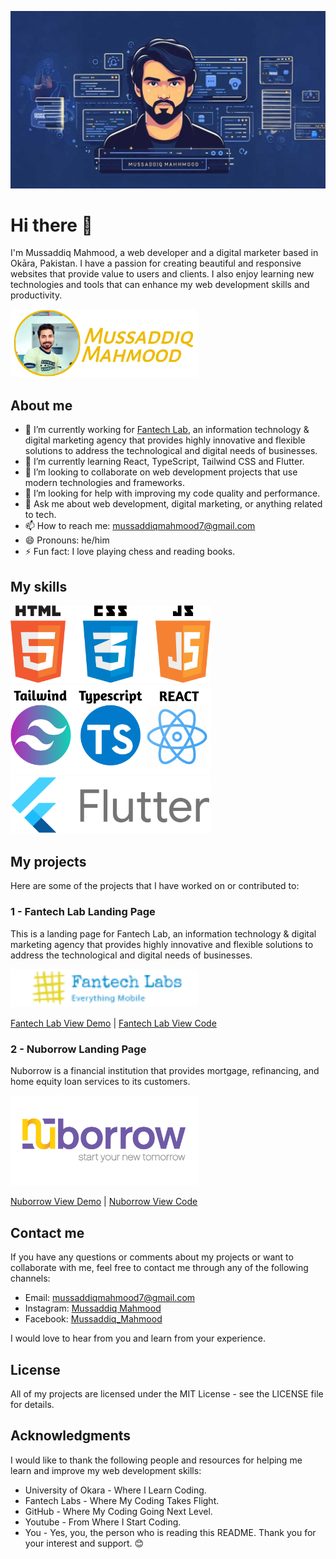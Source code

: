 ![cover](./cover.jpg)
# Hi there 👋

I'm Mussaddiq Mahmood, a web developer and a digital marketer based in Okāra, Pakistan. I have a passion for creating beautiful and responsive websites that provide value to users and clients. I also enjoy learning new technologies and tools that can enhance my web development skills and productivity.

<img src="./mussaddiqLogo.png" width="300px"/>

## About me

- 🔭 I’m currently working for [Fantech Lab](https://www.fantechlabs.io/), an information technology & digital marketing agency that provides highly innovative and flexible solutions to address the technological and digital needs of businesses.
- 🌱 I’m currently learning React, TypeScript, Tailwind CSS and Flutter.
- 👯 I’m looking to collaborate on web development projects that use modern technologies and frameworks.
- 🤔 I’m looking for help with improving my code quality and performance.
- 💬 Ask me about web development, digital marketing, or anything related to tech.
- 📫 How to reach me: mussaddiqmahmood7@gmail.com
- 😄 Pronouns: he/him
- ⚡ Fun fact: I love playing chess and reading books.

## My skills
<img src="./htmlCssJavaLogo.png" width="320px"/>
<img src="./tailwindTsReact.png" width="320px"/>
<img src="./flutterLogo.png" width="320px"/>


## My projects

Here are some of the projects that I have worked on or contributed to:

### 1 - Fantech Lab Landing Page

This is a landing page for Fantech Lab, an information technology & digital marketing agency that provides highly innovative and flexible solutions to address the technological and digital needs of businesses.

<img src="./fantechLabsLogo.png" width="300px"/>

[Fantech Lab View Demo](https://fantech-two.vercel.app/) | [Fantech Lab View Code](https://github.com/mussaddiqmahmood7/fantech)

### 2 - Nuborrow Landing Page

Nuborrow is a financial institution that provides mortgage, refinancing, and home equity loan services to its customers.

<img src="./nuborrowLogo.png" width="300px"/>

[Nuborrow View Demo](https://nuborrow.vercel.app/) | [Nuborrow View Code](https://github.com/mussaddiqmahmood7/nuborrow7)

## Contact me

If you have any questions or comments about my projects or want to collaborate with me, feel free to contact me through any of the following channels:

- Email: mussaddiqmahmood7@gmail.com
- Instagram: [Mussaddiq Mahmood](https://www.instagram.com/mussaddiqmahmood/?igshid=OGQ5ZDc2ODk2ZA%3D%3D)
- Facebook: [Mussaddiq_Mahmood](https://www.facebook.com/mussaddiqmahmood2.0?mibextid=ZbWKwL)

I would love to hear from you and learn from your experience.

## License

All of my projects are licensed under the MIT License - see the LICENSE file for details.

## Acknowledgments

I would like to thank the following people and resources for helping me learn and improve my web development skills:

- University of Okara - Where I Learn Coding.
- Fantech Labs - Where My Coding Takes Flight.
- GitHub - Where My Coding Going Next Level.
- Youtube - From Where I Start Coding.
- You - Yes, you, the person who is reading this README. Thank you for your interest and support. 😊
